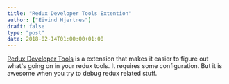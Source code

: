```yaml
---
title: "Redux Developer Tools Extention"
author: ["Eivind Hjertnes"]
draft: false
type: "post"
date: 2018-02-14T01:00:00+01:00
---
```


[Redux
Developer Tools](https://github.com/zalmoxisus/redux-devtools-extension) is a extension that makes it easier to figure out
what's going on in your redux tools. It requires some configuration. But
it is awesome when you try to debug redux related stuff.
